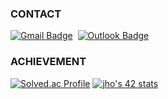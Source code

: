 ### CONTACT
[![Gmail Badge](https://img.shields.io/badge/Gmail-EA4335?style=for-the-badge&logo=Gmail&logoColor=white)](mailto:junseoho1029@gmail.com)&nbsp;
[![Outlook Badge](https://img.shields.io/badge/Outlook-0078D4?style=for-the-badge&logo=Microsoft-Outlook&logoColor=white)](mailto:ravel0385@mju.ac.kr)&nbsp;


<!--### MY PAGES -->
<!-- [![Blog_Badge](https://img.shields.io/badge/GitHub_Pages-222222?style=for-the-badge&logo=GitHub-Pages&logoColor=white)](https://junseoho.github.io/)&nbsp; -->
<!--[![Blog_Badge](https://img.shields.io/badge/GitHub_Gist-181717?style=for-the-badge&logo=GitHub&logoColor=white)](https://gist.github.com/JunseoHo)&nbsp; -->

### ACHIEVEMENT
[![Solved.ac Profile](http://mazassumnida.wtf/api/v2/generate_badge?boj=jsho1029)](https://solved.ac/jsho1029/)
[![jho's 42 stats](https://badge.mediaplus.ma/colorfulwaves/jho)](https://github.com/oakoudad/badge42)

